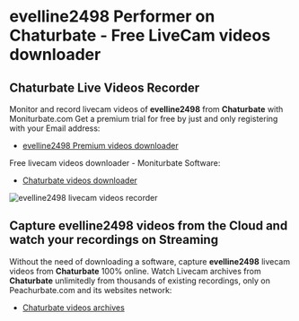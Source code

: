 # evelline2498 Performer on Chaturbate - Free LiveCam videos downloader

## Chaturbate Live Videos Recorder

Monitor and record livecam videos of **evelline2498** from **Chaturbate** with Moniturbate.com
Get a premium trial for free by just and only registering with your Email address:
* [evelline2498 Premium videos downloader](https://moniturbate.com/request-demo-licence-key.html)

Free livecam videos downloader - Moniturbate Software:
* [Chaturbate videos downloader](https://moniturbate.com/moniturbate-download-software.html)

![evelline2498 livecam videos recorder](https://peachurnet.com/templates/moniturbate-software.png)


## Capture evelline2498 videos from the Cloud and watch your recordings on Streaming

Without the need of downloading a software, capture **evelline2498** livecam videos from **Chaturbate** 100% online.
Watch Livecam archives from **Chaturbate** unlimitedly from thousands of existing recordings, only on Peachurbate.com and its websites network:
* [Chaturbate videos archives](https://peachurnet.com/)